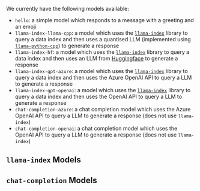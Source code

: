 We currently have the following models available:

- `hello`: a simple model which responds to a message with a greeting and an emoji
- `llama-index-llama-cpp`: a model which uses the [`llama-index`](https://github.com/jerryjliu/llama_index) library to query a data index and then uses a quantised LLM (implemented using [`llama-python-cpp`](https://github.com/abetlen/llama-cpp-python)) to generate a response
- `llama-index-hf`: a model which uses the [`llama-index`](https://github.com/jerryjliu/llama_index) library to query a data index and then uses an LLM from [Huggingface](https://huggingface.co/models) to generate a response
- `llama-index-gpt-azure`: a model which uses the [`llama-index`](https://github.com/jerryjliu/llama_index) library to query a data index and then uses the Azure OpenAI API to query a LLM to generate a response
- `llama-index-gpt-openai`: a model which uses the [`llama-index`](https://github.com/jerryjliu/llama_index) library to query a data index and then uses the OpenAI API to query a LLM to generate a response
- `chat-completion-azure`: a chat completion model which uses the Azure OpenAI API to query a LLM to generate a response (does not use `llama-index`)
- `chat-completion-openai`: a chat completion model which uses the OpenAI API to query a LLM to generate a response (does not use `llama-index`)

## `llama-index` Models



## `chat-completion` Models
